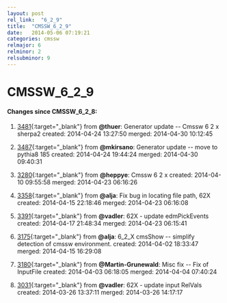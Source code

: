 ```yaml
---
layout: post
rel_link:  "6_2_9"
title:  "CMSSW_6_2_9"
date:   2014-05-06 07:19:21
categories: cmssw
relmajor: 6
relminor: 2
relsubminor: 9
---
```


# CMSSW_6_2_9
#### Changes since CMSSW_6_2_8:

1. [3481](http://github.com/cms-sw/cmssw/pull/3481){:target="_blank"}  from **@thuer**: Generator update -- Cmssw 6 2 x sherpa2 created: 2014-04-24 13:27:50 merged: 2014-04-30 10:12:45

2. [3487](http://github.com/cms-sw/cmssw/pull/3487){:target="_blank"}  from **@mkirsano**: Generator update -- move to pythia8 185 created: 2014-04-24 19:44:24 merged: 2014-04-30 09:40:31

3. [3280](http://github.com/cms-sw/cmssw/pull/3280){:target="_blank"}  from **@heppye**: Cmssw 6 2 x created: 2014-04-10 09:55:58 merged: 2014-04-23 06:16:26

4. [3358](http://github.com/cms-sw/cmssw/pull/3358){:target="_blank"}  from **@alja**: Fix bug in locating file path, 62X created: 2014-04-15 22:18:46 merged: 2014-04-23 06:16:08

5. [3391](http://github.com/cms-sw/cmssw/pull/3391){:target="_blank"}  from **@vadler**: 62X - update edmPickEvents created: 2014-04-17 21:48:34 merged: 2014-04-23 06:15:41

6. [3175](http://github.com/cms-sw/cmssw/pull/3175){:target="_blank"}  from **@alja**: 6_2_X cmsShow -- simplify detection of cmssw environment. created: 2014-04-02 18:33:47 merged: 2014-04-15 16:29:08

7. [3180](http://github.com/cms-sw/cmssw/pull/3180){:target="_blank"}  from **@Martin-Grunewald**: Misc fix -- Fix of InputFile created: 2014-04-03 06:18:05 merged: 2014-04-04 07:40:24

8. [3031](http://github.com/cms-sw/cmssw/pull/3031){:target="_blank"}  from **@vadler**: 62X - update input RelVals created: 2014-03-26 13:37:11 merged: 2014-03-26 14:17:17

